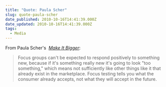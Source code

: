 ```yaml
---
title: "Quote: Paula Scher"
slug: quote-paula-scher
date_published: 2010-10-16T14:41:39.000Z
date_updated: 2010-10-16T14:41:39.000Z
tags:
  - Media
---
```


From Paula Scher's  [*Make It Bigger*](http://www.amazon.com/gp/product/1568985487?ie=UTF8&amp;tag=thegoodmacom-20&amp;linkCode=as2&amp;camp=1789&amp;creative=390957&amp;creativeASIN=1568985487):

> Focus groups can't be expected to respond positively to something new, because if it's something really new it's going to look "too something," which means not sufficiently like other things like it that already exist in the marketplace. Focus testing tells you what the consumer already accepts, not what they will accept in the future.
